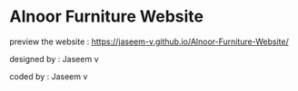 # Alnoor Furniture Website

preview the website :  https://jaseem-v.github.io/Alnoor-Furniture-Website/                                                       

designed by : Jaseem v                                                                                             

coded by : Jaseem v                                                                                         
